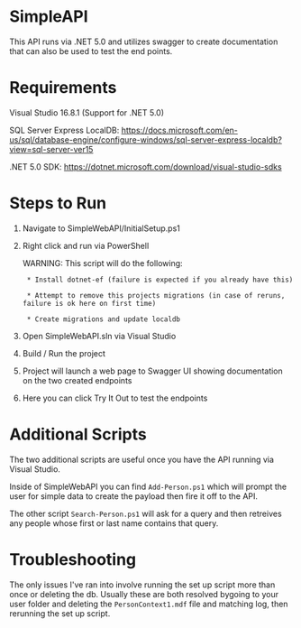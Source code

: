 SimpleAPI
==================================================================================
This API runs via .NET 5.0 and utilizes swagger to create documentation that can also be used to test the end points.

Requirements
==================================================================================
Visual Studio 16.8.1 (Support for .NET 5.0)

SQL Server Express LocalDB: https://docs.microsoft.com/en-us/sql/database-engine/configure-windows/sql-server-express-localdb?view=sql-server-ver15

.NET 5.0 SDK: https://dotnet.microsoft.com/download/visual-studio-sdks


Steps to Run
==================================================================================
1. Navigate to SimpleWebAPI/InitialSetup.ps1
2. Right click and run via PowerShell

	WARNING: This script will do the following:
	
		* Install dotnet-ef (failure is expected if you already have this)
		
		* Attempt to remove this projects migrations (in case of reruns, failure is ok here on first time)
		
		* Create migrations and update localdb
3. Open SimpleWebAPI.sln via Visual Studio
4. Build / Run the project
5. Project will launch a web page to Swagger UI showing documentation on the two created endpoints
6. Here you can click Try It Out to test the endpoints

Additional Scripts
==================================================================================
The two additional scripts are useful once you have the API running via Visual Studio.

Inside of SimpleWebAPI you can find `Add-Person.ps1` which will prompt the user for simple data to create the payload then fire it off to the API.

The other script `Search-Person.ps1` will ask for a query and then retreives any people whose first or last name contains that query.

Troubleshooting
==================================================================================
The only issues I've ran into involve running the set up script more than once or deleting the db. Usually these are both resolved bygoing to your user folder and deleting the `PersonContext1.mdf` file and matching log, then rerunning the set up script.
